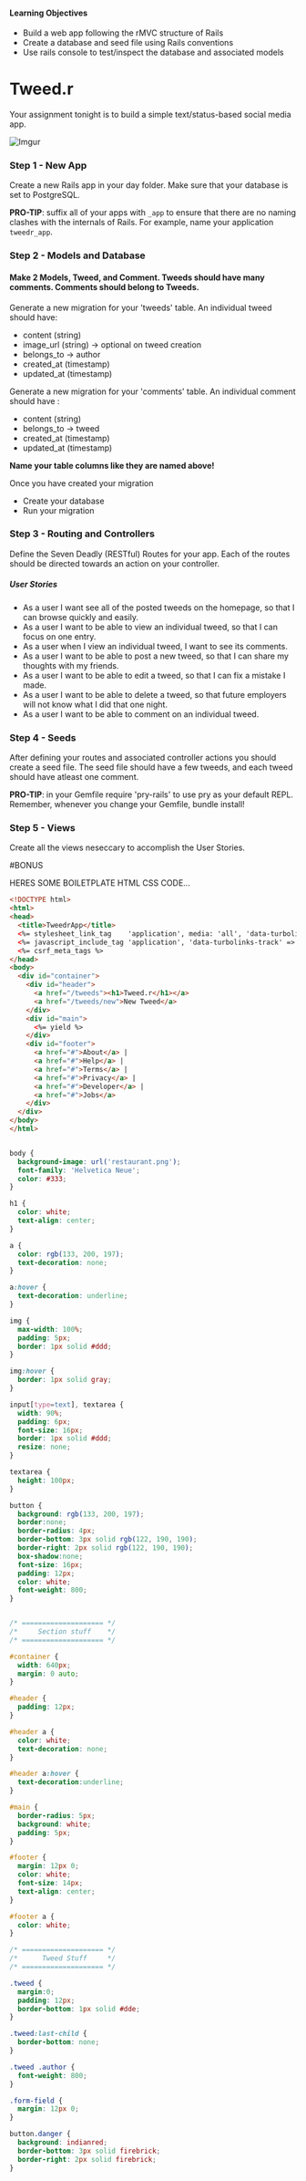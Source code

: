 #### Learning Objectives

- Build a web app following the rMVC structure of Rails
- Create a database and seed file using Rails conventions
- Use rails console to test/inspect the database and associated models

# Tweed.r

Your assignment tonight is to build a simple text/status-based social media app.

![Imgur](http://i.imgur.com/2LlEyPd.png)

### Step 1 - New App

Create a new Rails app in your day folder. Make sure that your database is set
to PostgreSQL.

__PRO-TIP__: suffix all of your apps with `_app` to ensure that there are no
naming clashes with the internals of Rails. For example, name your application
`tweedr_app`.

### Step 2 - Models and Database

#### Make 2 Models, Tweed, and Comment. Tweeds should have many comments. Comments should belong to Tweeds.


Generate a new migration for your 'tweeds' table. An individual tweed should
have:

- content (string)
- image_url (string) -> optional on tweed creation
- belongs_to -> author
- created_at (timestamp)
- updated_at (timestamp)

Generate a new migration for your 'comments' table. An individual comment should have :

- content (string)
- belongs_to -> tweed
- created_at (timestamp)
- updated_at (timestamp)

__Name your table columns like they are named above!__


Once you have created your migration

- Create your database
- Run your migration

### Step 3 - Routing and Controllers

Define the Seven Deadly (RESTful) Routes for your app. Each of the routes should be
directed towards an action on your controller.

##### User Stories
- As a user I want see all of the posted tweeds on the homepage, so that I can browse quickly and easily.
- As a user I want to be able to view an individual tweed, so that I can focus on one entry.
- As a user when I view an individual tweed, I want to see its comments.
- As a user I want to be able to post a new tweed, so that I can share my thoughts with my friends.
- As a user I want to be able to edit a tweed, so that I can fix a mistake I made.
- As a user I want to be able to delete a tweed, so that future employers will not know what I did that one night.
- As a user I want to be able to comment on an individual tweed.

### Step 4 - Seeds

After defining your routes and associated controller actions you should create a
seed file. The seed file should  have a few tweeds, and each tweed should have atleast one comment.

__PRO-TIP__: in your Gemfile require 'pry-rails' to use pry as your default
REPL. Remember, whenever you change your Gemfile, bundle install!

### Step 5 - Views

Create all the views neseccary to accomplish the User Stories. 


#BONUS 

HERES SOME BOILETPLATE HTML CSS CODE...

```html
<!DOCTYPE html>
<html>
<head>
  <title>TweedrApp</title>
  <%= stylesheet_link_tag    'application', media: 'all', 'data-turbolinks-track' => true %>
  <%= javascript_include_tag 'application', 'data-turbolinks-track' => true %>
  <%= csrf_meta_tags %>
</head>
<body>
  <div id="container">
    <div id="header">
      <a href="/tweeds"><h1>Tweed.r</h1></a>
      <a href="/tweeds/new">New Tweed</a>
    </div>
    <div id="main">
      <%= yield %>
    </div>
    <div id="footer">
      <a href="#">About</a> |
      <a href="#">Help</a> |
      <a href="#">Terms</a> |
      <a href="#">Privacy</a> |
      <a href="#">Developer</a> |
      <a href="#">Jobs</a>
    </div>
  </div>
</body>
</html>
```


```css

body {
  background-image: url('restaurant.png');
  font-family: 'Helvetica Neue';
  color: #333;
}

h1 {
  color: white;
  text-align: center;
}

a {
  color: rgb(133, 200, 197);
  text-decoration: none;
}

a:hover {
  text-decoration: underline;
}

img {
  max-width: 100%;
  padding: 5px;
  border: 1px solid #ddd;
}

img:hover {
  border: 1px solid gray;
}

input[type=text], textarea {
  width: 90%;
  padding: 6px;
  font-size: 16px;
  border: 1px solid #ddd;
  resize: none;
}

textarea {
  height: 100px;
}

button {
  background: rgb(133, 200, 197);
  border:none;
  border-radius: 4px;
  border-bottom: 3px solid rgb(122, 190, 190);
  border-right: 2px solid rgb(122, 190, 190);
  box-shadow:none;
  font-size: 16px;
  padding: 12px;
  color: white;
  font-weight: 800;
}


/* ==================== */
/*     Section stuff    */
/* ==================== */

#container {
  width: 640px;
  margin: 0 auto;
}

#header {
  padding: 12px;
}

#header a {
  color: white;
  text-decoration: none;
}

#header a:hover {
  text-decoration:underline;
}

#main {
  border-radius: 5px;
  background: white;
  padding: 5px;
}

#footer {
  margin: 12px 0;
  color: white;
  font-size: 14px;
  text-align: center;
}

#footer a {
  color: white;
}

/* ==================== */
/*      Tweed Stuff     */
/* ==================== */

.tweed {
  margin:0;
  padding: 12px;
  border-bottom: 1px solid #dde;
}

.tweed:last-child {
  border-bottom: none;
}

.tweed .author {
  font-weight: 800;
}

.form-field {
  margin: 12px 0;
}

button.danger {
  background: indianred;
  border-bottom: 3px solid firebrick;
  border-right: 2px solid firebrick;
}

```